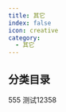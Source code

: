 ```yaml
---
title: 其它
index: false
icon: creative
category:
  - 其它
---
```


## 分类目录
555
测试12358
<ArticlesMenu />
